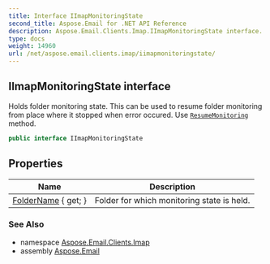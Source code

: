 ```yaml
---
title: Interface IImapMonitoringState
second_title: Aspose.Email for .NET API Reference
description: Aspose.Email.Clients.Imap.IImapMonitoringState interface. Holds folder monitoring state. This can be used to resume folder monitoring from place where it stopped when error occured. Use ResumeMonitoring method
type: docs
weight: 14960
url: /net/aspose.email.clients.imap/iimapmonitoringstate/
---
```

## IImapMonitoringState interface

Holds folder monitoring state. This can be used to resume folder monitoring from place where it stopped when error occured. Use [`ResumeMonitoring`](../imapclient/resumemonitoring/) method.

```csharp
public interface IImapMonitoringState
```

## Properties

| Name | Description |
| --- | --- |
| [FolderName](../../aspose.email.clients.imap/iimapmonitoringstate/foldername/) { get; } | Folder for which monitoring state is held. |

### See Also

* namespace [Aspose.Email.Clients.Imap](../../aspose.email.clients.imap/)
* assembly [Aspose.Email](../../)


